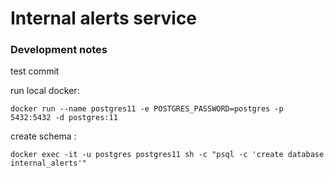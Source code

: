 # Internal alerts service

### Development notes

test commit

run local docker:

`docker run --name postgres11 -e POSTGRES_PASSWORD=postgres -p 5432:5432 -d postgres:11`


create schema :

`docker exec -it -u postgres postgres11 sh -c "psql -c 'create database internal_alerts'"`



        
